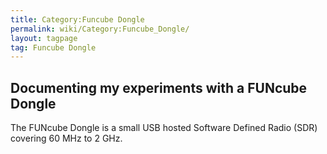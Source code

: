 ```yaml
---
title: Category:Funcube Dongle
permalink: wiki/Category:Funcube_Dongle/
layout: tagpage
tag: Funcube Dongle
---
```


Documenting my experiments with a FUNcube Dongle
------------------------------------------------

The FUNcube Dongle is a small USB hosted Software Defined Radio (SDR)
covering 60 MHz to 2 GHz.
